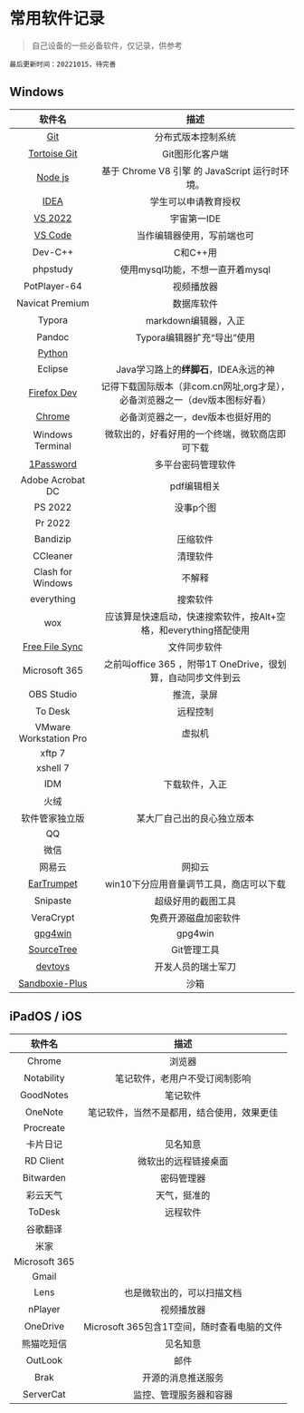 # 常用软件记录

> 自己设备的一些必备软件，仅记录，供参考

`最后更新时间：20221015，待完善`

## Windows

| 软件名 | 描述 |
|:-:|:-:|
|[Git](https://git-scm.com/)| 分布式版本控制系统 |
|[Tortoise Git](https://tortoisegit.org/)| Git图形化客户端 |
|[Node js](https://nodejs.org/zh-cn/)| 基于 Chrome V8 引擎 的 JavaScript 运行时环境。 |
|[IDEA](https://www.jetbrains.com/idea/)| 学生可以申请教育授权 |
|[VS 2022](https://visualstudio.microsoft.com/zh-hans/vs/)| 宇宙第一IDE |
|[VS Code](https://code.visualstudio.com/)| 当作编辑器使用，写前端也可 |
|Dev-C++| C和C++用 |
|phpstudy| 使用mysql功能，不想一直开着mysql |
|PotPlayer-64| 视频播放器 |
|Navicat Premium| 数据库软件 |
|Typora| markdown编辑器，入正 |
|Pandoc| Typora编辑器扩充“导出”使用 |
|[Python](https://www.python.org/)|    |
|Eclipse| Java学习路上的**绊脚石**，IDEA永远的神 |
|[Firefox Dev](https://www.mozilla.org/zh-CN/firefox/new/)| 记得下载国际版本（非com.cn网址,org才是），必备浏览器之一（dev版本图标好看） |
|[Chrome](https://www.google.cn/chrome/)| 必备浏览器之一，dev版本也挺好用的 |
|Windows Terminal| 微软出的，好看好用的一个终端，微软商店即可下载 |
|[1Password](https://1password.com/)| 多平台密码管理软件 |
|Adobe Acrobat DC| pdf编辑相关 |
|PS 2022| 没事p个图 |
|Pr 2022|  |
|Bandizip| 压缩软件 |
|CCleaner| 清理软件 |
|Clash for Windows| 不解释 |
|everything| 搜索软件 |
|wox| 应该算是快速启动，快速搜索软件，按Alt+空格，和everything搭配使用 |
|[Free File Sync](https://freefilesync.org/)| 文件同步软件 |
|Microsoft 365| 之前叫office 365 ，附带1T OneDrive，很划算，自动同步文件到云 |
|OBS Studio| 推流，录屏 |
|To Desk| 远程控制 |
|VMware Workstation Pro| 虚拟机 |
|xftp 7| |
|xshell 7|   |
|IDM| 下载软件，入正 |
|火绒| |
|软件管家独立版| 某大厂自己出的良心独立版本 |
|QQ|   |
|微信| |
|网易云| 网抑云 |
|[EarTrumpet](https://github.com/File-New-Project/EarTrumpet)| win10下分应用音量调节工具，商店可以下载 |
| Snipaste | 超级好用的截图工具 |
| VeraCrypt | 免费开源磁盘加密软件 |
|[gpg4win](https://www.gpg4win.org/)| gpg4win |
|[SourceTree](https://www.sourcetreeapp.com/)| Git管理工具 |
|[devtoys](https://devtoys.app//)| 开发人员的瑞士军刀 |
|[Sandboxie-Plus](https://sandboxie-plus.com/downloads/)| 沙箱 |

## iPadOS / iOS

| 软件名 | 描述 |
|:-:|:-:|
|Chrome| 浏览器 |
|Notability| 笔记软件，老用户不受订阅制影响 |
|GoodNotes| 笔记软件 |
|OneNote| 笔记软件，当然不是都用，结合使用，效果更佳 |
|Procreate|  |
|卡片日记| 见名知意 |
|RD Client| 微软出的远程链接桌面 |
|Bitwarden| 密码管理器 |
|彩云天气| 天气，挺准的 |
|ToDesk| 远程软件 |
|谷歌翻译|  |
|米家|  |
|Microsoft 365|  |
|Gmail|  |
|Lens| 也是微软出的，可以扫描文档 |
|nPlayer| 视频播放器 |
|OneDrive| Microsoft 365包含1T空间，随时查看电脑的文件 |
|  熊猫吃短信   |                  见名知意                   |
|OutLook| 邮件 |
|Brak| 开源的消息推送服务 |
|ServerCat| 监控、管理服务器和容器 |
